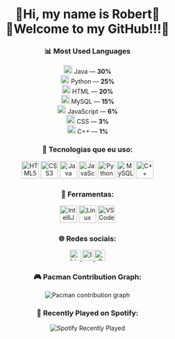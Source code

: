 <!-- Título e boas-vindas -->
<h1 align="center">👾Hi, my name is Robert👾<br>👾Welcome to my GitHub!!!👾</h1>

<!-- GitHub Stats e Most Used Languages -->
<h3 align="center">📊 Most Used Languages</h3>

<p align="center">
  <img src="https://cdn.jsdelivr.net/gh/devicons/devicon/icons/java/java-original.svg" height="20"/> Java — <b>30%</b><br>
  <img src="https://cdn.jsdelivr.net/gh/devicons/devicon/icons/python/python-original.svg" height="20"/> Python — <b>25%</b><br>
  <img src="https://cdn.jsdelivr.net/gh/devicons/devicon/icons/html5/html5-original.svg" height="20"/> HTML — <b>20%</b><br>
  <img src="https://cdn.jsdelivr.net/gh/devicons/devicon/icons/mysql/mysql-original.svg" height="20"/> MySQL — <b>15%</b><br>
  <img src="https://cdn.jsdelivr.net/gh/devicons/devicon/icons/javascript/javascript-original.svg" height="20"/> JavaScript — <b>6%</b><br>
  <img src="https://cdn.jsdelivr.net/gh/devicons/devicon/icons/css3/css3-original.svg" height="20"/> CSS — <b>3%</b><br>
  <img src="https://cdn.jsdelivr.net/gh/devicons/devicon/icons/cplusplus/cplusplus-original.svg" height="20"/> C++ — <b>1%</b>
</p>


<!-- Tecnologias que você usa -->
<h3 align="center">🚀 Tecnologias que eu uso:</h3>
<p align="center">
  <img src="https://cdn.jsdelivr.net/gh/devicons/devicon/icons/html5/html5-original.svg" height="40" alt="HTML5" />
  <img src="https://cdn.jsdelivr.net/gh/devicons/devicon/icons/css3/css3-original.svg" height="40" alt="CSS3" />
  <img src="https://cdn.jsdelivr.net/gh/devicons/devicon/icons/java/java-original.svg" height="40" alt="Java" />
  <img src="https://cdn.jsdelivr.net/gh/devicons/devicon/icons/javascript/javascript-plain.svg" height="40" alt="JavaScript" />
  <img src="https://cdn.jsdelivr.net/gh/devicons/devicon/icons/python/python-original.svg" height="40" alt="Python" />
  <img src="https://cdn.jsdelivr.net/gh/devicons/devicon/icons/mysql/mysql-original.svg" height="40" alt="MySQL" />
  <img src="https://cdn.jsdelivr.net/gh/devicons/devicon/icons/cplusplus/cplusplus-original.svg" height="40" alt="C++" />
</p>

<!-- Ferramentas -->
<h3 align="center">🧰 Ferramentas:</h3>
<p align="center">
  <img src="https://cdn.jsdelivr.net/gh/devicons/devicon/icons/intellij/intellij-original.svg" height="40" alt="IntelliJ" />
  <img src="https://cdn.jsdelivr.net/gh/devicons/devicon/icons/linux/linux-original.svg" height="40" alt="Linux" />
  <img src="https://cdn.jsdelivr.net/gh/devicons/devicon/icons/vscode/vscode-original.svg" height="40" alt="VSCode" />
</p>

<!-- Redes sociais -->
<h3 align="center">🌐 Redes sociais:</h3>
<p align="center">
  <a href="https://linkedin.com/in/seu-usuario" target="_blank">
    <img src="https://img.shields.io/static/v1?message=LinkedIn&logo=linkedin&label=&color=0077B5&logoColor=white&labelColor=&style=flat" height="25" alt="LinkedIn">
  </a>
  <a href="https://instagram.com/seu-usuario" target="_blank">
    <img src="https://img.shields.io/static/v1?message=Instagram&logo=instagram&label=&color=E4405F&logoColor=white&labelColor=&style=flat" height="25" alt="Instagram">
  </a>
  <a href="mailto:seuemail@gmail.com">
    <img src="https://img.shields.io/static/v1?message=Gmail&logo=gmail&label=&color=D14836&logoColor=white&labelColor=&style=flat" height="25" alt="Gmail">
  </a>
</p>

<!-- Pacman Contribution Graph -->
<h3 align="center">🎮 Pacman Contribution Graph:</h3>
<p align="center">
  <picture>
    <source media="(prefers-color-scheme: dark)" srcset="https://raw.githubusercontent.com/Robert-art-full/Robert-art-full/output/pacman-contribution-graph-dark.svg">
    <source media="(prefers-color-scheme: light)" srcset="https://raw.githubusercontent.com/Robert-art-full/Robert-art-full/output/pacman-contribution-graph.svg">
    <img alt="Pacman contribution graph" src="https://raw.githubusercontent.com/Robert-art-full/Robert-art-full/output/pacman-contribution-graph.svg">
  </picture>
</p>

<!-- Spotify Recently Played -->
<h3 align="center">🎵 Recently Played on Spotify:</h3>
<p align="center">
  <img src="https://spotify-recently-played-readme.vercel.app/api?count=5" alt="Spotify Recently Played">
</p>
